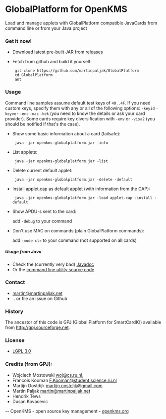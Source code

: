 GlobalPlatform for OpenKMS
==========================
Load and manage applets with GlobalPlatform compatible JavaCards from command line or from your Java project

### Get it now!
 * Download latest pre-built JAR from [releases](https://github.com/martinpaljak/GlobalPlatform/releases)
 * Fetch from github and build it yourself:

        git clone https://github.com/martinpaljak/GlobalPlatform
        cd GlobalPlatform
        ant

### Usage
Command line samples assume default test keys of ```40..4F```. If you need custom keys, specify them with any or all of the following options: ```-keyid``` ```-keyver``` ```-enc``` ```-mac``` ```-kek``` (you need to know the details or ask your card provider). Some cards require key diversification with ```-emv``` or ```-visa2``` (you should be notified if that's the case).

 * Show some basic information about a card (failsafe):

        java -jar openkms-globalplatform.jar -info

 * List applets:

        java -jar openkms-globalplatform.jar -list

 * Delete current default applet:

        java -jar openkms-globalplatform.jar -delete -default

 * Install applet.cap as default applet (with information from the CAP):

        java -jar openkms-globalplatform.jar -load applet.cap -install -default
 
 * Show APDU-s sent to the card:
   
   add ```-debug``` to your command

 * Don't use MAC on commands (plain GlobalPlatform commands):

   add ```-mode clr``` to your command (not supported on all cards)

##### Usage from Java
 * Check the (currently very bad) [Javadoc](http://martinpaljak.github.io/GlobalPlatform/)
 * Or the [command line utility source code](https://github.com/martinpaljak/GlobalPlatform/blob/master/src/openkms/gpj/GPJTool.java)

### Contact 

 * martin@martinpaljak.net
 * .. or file an issue on Github

### History

The ancestor of this code is GPJ (Global Platform for SmartCardIO)
available from http://gpj.sourceforge.net.

### License

 * [LGPL 3.0](http://www.gnu.org/licenses/lgpl-3.0.html)

### Credits (from GPJ):
*  Wojciech Mostowski <woj@cs.ru.nl>,
*  Francois Kooman <F.Kooman@student.science.ru.nl>
*  Martijn Oostdijk <martijn.oostdijk@gmail.com>
*  Martin Paljak <martin@martinpaljak.net>
*  Hendrik Tews
*  Dusan Kovacevic

-- 
OpenKMS - open source key management - [openkms.org](http://openkms.org)

